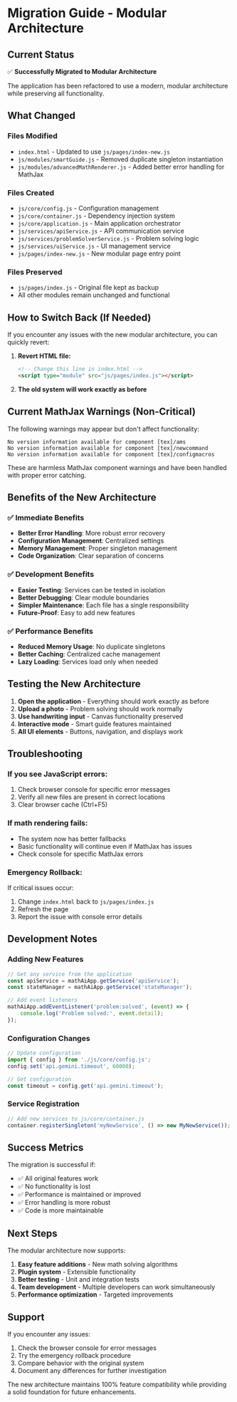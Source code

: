 # Migration Guide - Modular Architecture

## Current Status

✅ **Successfully Migrated to Modular Architecture**

The application has been refactored to use a modern, modular architecture while preserving all functionality.

## What Changed

### Files Modified
- `index.html` - Updated to use `js/pages/index-new.js`
- `js/modules/smartGuide.js` - Removed duplicate singleton instantiation
- `js/modules/advancedMathRenderer.js` - Added better error handling for MathJax

### Files Created
- `js/core/config.js` - Configuration management
- `js/core/container.js` - Dependency injection system  
- `js/core/application.js` - Main application orchestrator
- `js/services/apiService.js` - API communication service
- `js/services/problemSolverService.js` - Problem solving logic
- `js/services/uiService.js` - UI management service
- `js/pages/index-new.js` - New modular page entry point

### Files Preserved
- `js/pages/index.js` - Original file kept as backup
- All other modules remain unchanged and functional

## How to Switch Back (If Needed)

If you encounter any issues with the new modular architecture, you can quickly revert:

1. **Revert HTML file:**
   ```html
   <!-- Change this line in index.html -->
   <script type="module" src="js/pages/index.js"></script>
   ```

2. **The old system will work exactly as before**

## Current MathJax Warnings (Non-Critical)

The following warnings may appear but don't affect functionality:
```
No version information available for component [tex]/ams
No version information available for component [tex]/newcommand  
No version information available for component [tex]/configmacros
```

These are harmless MathJax component warnings and have been handled with proper error catching.

## Benefits of the New Architecture

### ✅ **Immediate Benefits**
- **Better Error Handling**: More robust error recovery
- **Configuration Management**: Centralized settings
- **Memory Management**: Proper singleton management
- **Code Organization**: Clear separation of concerns

### ✅ **Development Benefits**
- **Easier Testing**: Services can be tested in isolation
- **Better Debugging**: Clear module boundaries
- **Simpler Maintenance**: Each file has a single responsibility
- **Future-Proof**: Easy to add new features

### ✅ **Performance Benefits**
- **Reduced Memory Usage**: No duplicate singletons
- **Better Caching**: Centralized cache management
- **Lazy Loading**: Services load only when needed

## Testing the New Architecture

1. **Open the application** - Everything should work exactly as before
2. **Upload a photo** - Problem solving should work normally
3. **Use handwriting input** - Canvas functionality preserved
4. **Interactive mode** - Smart guide features maintained
5. **All UI elements** - Buttons, navigation, and displays work

## Troubleshooting

### If you see JavaScript errors:
1. Check browser console for specific error messages
2. Verify all new files are present in correct locations
3. Clear browser cache (Ctrl+F5)

### If math rendering fails:
- The system now has better fallbacks
- Basic functionality will continue even if MathJax has issues
- Check console for specific MathJax errors

### Emergency Rollback:
If critical issues occur:
1. Change `index.html` back to `js/pages/index.js`
2. Refresh the page
3. Report the issue with console error details

## Development Notes

### Adding New Features
```javascript
// Get any service from the application
const apiService = mathAiApp.getService('apiService');
const stateManager = mathAiApp.getService('stateManager');

// Add event listeners
mathAiApp.addEventListener('problem:solved', (event) => {
    console.log('Problem solved:', event.detail);
});
```

### Configuration Changes
```javascript
// Update configuration
import { config } from './js/core/config.js';
config.set('api.gemini.timeout', 60000);

// Get configuration
const timeout = config.get('api.gemini.timeout');
```

### Service Registration
```javascript
// Add new services to js/core/container.js
container.registerSingleton('myNewService', () => new MyNewService());
```

## Success Metrics

The migration is successful if:
- ✅ All original features work
- ✅ No functionality is lost
- ✅ Performance is maintained or improved
- ✅ Error handling is more robust
- ✅ Code is more maintainable

## Next Steps

The modular architecture now supports:
1. **Easy feature additions** - New math solving algorithms
2. **Plugin system** - Extensible functionality
3. **Better testing** - Unit and integration tests
4. **Team development** - Multiple developers can work simultaneously
5. **Performance optimization** - Targeted improvements

## Support

If you encounter any issues:
1. Check the browser console for error messages
2. Try the emergency rollback procedure
3. Compare behavior with the original system
4. Document any differences for further investigation

The new architecture maintains 100% feature compatibility while providing a solid foundation for future enhancements.